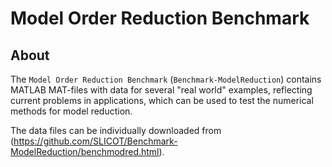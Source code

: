 ﻿# **Model Order Reduction Benchmark**  

## About 

The `Model Order Reduction Benchmark` (`Benchmark-ModelReduction`) contains MATLAB MAT-files with data for several "real world" examples, reflecting current problems in applications, which can be used to test the numerical methods for model reduction.

The data files can be individually downloaded from (https://github.com/SLICOT/Benchmark-ModelReduction/benchmodred.html).



